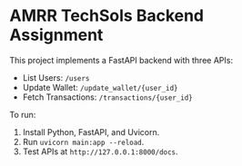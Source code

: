 # AMRR TechSols Backend Assignment

This project implements a FastAPI backend with three APIs:
- List Users: `/users`
- Update Wallet: `/update_wallet/{user_id}`
- Fetch Transactions: `/transactions/{user_id}`

To run:
1. Install Python, FastAPI, and Uvicorn.
2. Run `uvicorn main:app --reload`.
3. Test APIs at `http://127.0.0.1:8000/docs`.

